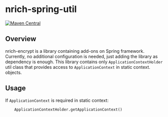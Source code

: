 # nrich-spring-util

[![Maven Central](https://maven-badges.herokuapp.com/maven-central/net.croz.nrich/nrich-spring-util/badge.svg?color=blue)](https://maven-badges.herokuapp.com/maven-central/net.croz.nrich/nrich-spring-util)

## Overview

nrich-encrypt is a library containing add-ons on Spring framework. Currently, no additional configuration is needed, just adding the library as dependency is enough.
This library contains only `ApplicationContextHolder` util class that provides access to `ApplicationContext` in static context.
objects.

## Usage

If `ApplicationContext` is required in static context:

```
    ApplicationContextHolder.getApplicationContext()

```
